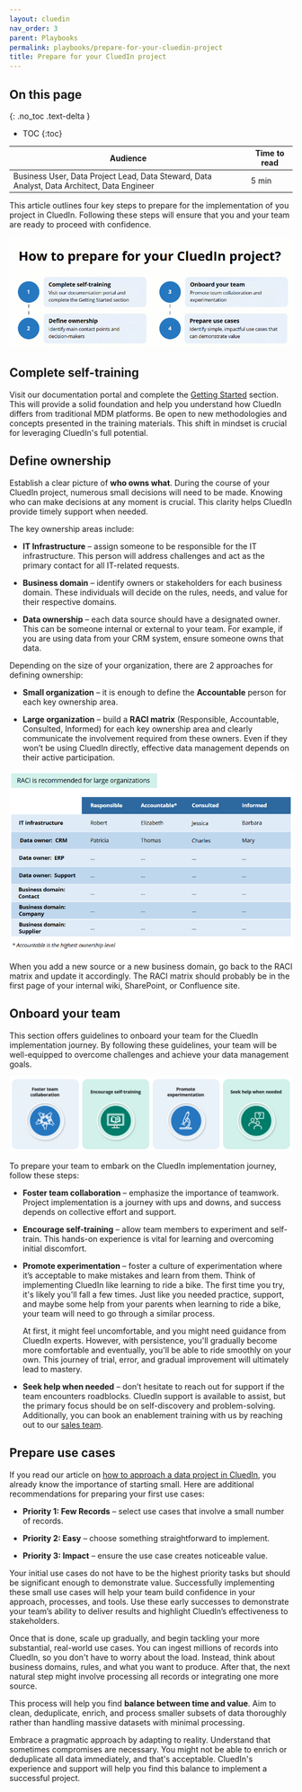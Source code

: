 ```yaml
---
layout: cluedin
nav_order: 3
parent: Playbooks
permalink: playbooks/prepare-for-your-cluedin-project
title: Prepare for your CluedIn project
---
```

## On this page
{: .no_toc .text-delta }
- TOC
{:toc}

| Audience | Time to read |
|--|--|
| Business User, Data Project Lead, Data Steward, Data Analyst, Data Architect, Data Engineer | 5 min |

This article outlines four key steps to prepare for the implementation of you project in CluedIn. Following these steps will ensure that you and your team are ready to proceed with confidence.

![prepare-for-your-cluedin-project.gif](../../assets/images/playbooks/prepare-for-your-cluedin-project.gif)

## Complete self-training

Visit our documentation portal and complete the [Getting Started](/getting-started) section. This will provide a solid foundation and help you understand how CluedIn differs from traditional MDM platforms. Be open to new methodologies and concepts presented in the training materials. This shift in mindset is crucial for leveraging CluedIn's full potential.

## Define ownership

Establish a clear picture of **who owns what**. During the course of your CluedIn project, numerous small decisions will need to be made. Knowing who can make decisions at any moment is crucial. This clarity helps CluedIn provide timely support when needed.

The key ownership areas include:

- **IT Infrastructure** – assign someone to be responsible for the IT infrastructure. This person will address challenges and act as the primary contact for all IT-related requests.

- **Business domain** – identify owners or stakeholders for each business domain. These individuals will decide on the rules, needs, and value for their respective domains.

- **Data ownership** – each data source should have a designated owner. This can be someone internal or external to your team. For example, if you are using data from your CRM system, ensure someone owns that data.

Depending on the size of your organization, there are 2 approaches for defining ownership:

- **Small organization** – it is enough to define the **Accountable** person for each key ownership area.

- **Large organization** – build a **RACI matrix** (Responsible, Accountable, Consulted, Informed) for each key ownership area and clearly communicate the involvement required from these owners. Even if they won’t be using CluedIn directly, effective data management depends on their active participation.

![raci-table.png](../../assets/images/playbooks/raci-table.png)

When you add a new source or a new business domain, go back to the RACI matrix and update it accordingly. The RACI matrix should probably be in the first page of your internal wiki, SharePoint, or Confluence site.

## Onboard your team

This section offers guidelines to onboard your team for the CluedIn implementation journey. By following these guidelines, your team will be well-equipped to overcome challenges and achieve your data management goals.

![onboard-your-team.png](../../assets/images/playbooks/onboard-your-team.png)

To prepare your team to embark on the CluedIn implementation journey, follow these steps:

- **Foster team collaboration** – emphasize the importance of teamwork. Project implementation is a journey with ups and downs, and success depends on collective effort and support.

- **Encourage self-training** – allow team members to experiment and self-train. This hands-on experience is vital for learning and overcoming initial discomfort.

- **Promote experimentation** – foster a culture of experimentation where it’s acceptable to make mistakes and learn from them. Think of implementing CluedIn like learning to ride a bike. The first time you try, it's likely you'll fall a few times. Just like you needed practice, support, and maybe some help from your parents when learning to ride a bike, your team will need to go through a similar process.

    At first, it might feel uncomfortable, and you might need guidance from CluedIn experts. However, with persistence, you'll gradually become more comfortable and eventually, you'll be able to ride smoothly on your own. This journey of trial, error, and gradual improvement will ultimately lead to mastery.

- **Seek help when needed** – don’t hesitate to reach out for support if the team encounters roadblocks. CluedIn support is available to assist, but the primary focus should be on self-discovery and problem-solving. Additionally, you can book an enablement training with us by reaching out to our [sales team](https://www.cluedin.com/discovery-call).

## Prepare use cases

If you read our article on [how to approach a data project in CluedIn](/playbooks/how-to-approach-your-cluedin-project), you already know the importance of starting small. Here are additional recommendations for preparing your first use cases:

- **Priority 1: Few Records** – select use cases that involve a small number of records.

- **Priority 2: Easy** – choose something straightforward to implement.

- **Priority 3: Impact** – ensure the use case creates noticeable value.

Your initial use cases do not have to be the highest priority tasks but should be significant enough to demonstrate value. Successfully implementing these small use cases will help your team build confidence in your approach, processes, and tools. Use these early successes to demonstrate your team’s ability to deliver results and highlight CluedIn’s effectiveness to stakeholders.

Once that is done, scale up gradually, and begin tackling your more substantial, real-world use cases. You can ingest millions of records into CluedIn, so you don't have to worry about the load. Instead, think about business domains, rules, and what you want to produce. After that, the next natural step might involve processing all records or integrating one more source.

This process will help you find **balance between time and value**. Aim to clean, deduplicate, enrich, and process smaller subsets of data thoroughly rather than handling massive datasets with minimal processing.

Embrace a pragmatic approach by adapting to reality. Understand that sometimes compromises are necessary. You might not be able to enrich or deduplicate all data immediately, and that's acceptable. CluedIn's experience and support will help you find this balance to implement a successful project.